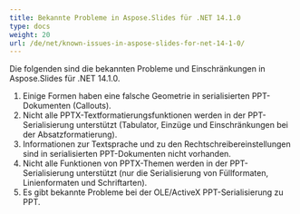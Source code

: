 ```yaml
---
title: Bekannte Probleme in Aspose.Slides für .NET 14.1.0
type: docs
weight: 20
url: /de/net/known-issues-in-aspose-slides-for-net-14-1-0/
---
```


Die folgenden sind die bekannten Probleme und Einschränkungen in Aspose.Slides für .NET 14.1.0.

1. Einige Formen haben eine falsche Geometrie in serialisierten PPT-Dokumenten (Callouts).
1. Nicht alle PPTX-Textformatierungsfunktionen werden in der PPT-Serialisierung unterstützt (Tabulator, Einzüge und Einschränkungen bei der Absatzformatierung).
1. Informationen zur Textsprache und zu den Rechtschreibereinstellungen sind in serialisierten PPT-Dokumenten nicht vorhanden.
1. Nicht alle Funktionen von PPTX-Themen werden in der PPT-Serialisierung unterstützt (nur die Serialisierung von Füllformaten, Linienformaten und Schriftarten).
1. Es gibt bekannte Probleme bei der OLE/ActiveX PPT-Serialisierung zu PPT.